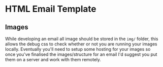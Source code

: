 # HTML Email Template

## Images

While developing an email all image should be stored in the `img/` folder, this allows the debug css to check whether or not you are running your images locally.  Eventually you'll need to setup some hosting for your images so once you've finalised the images/structure for an email I'd suggest you put them on a server and work with them remotely.